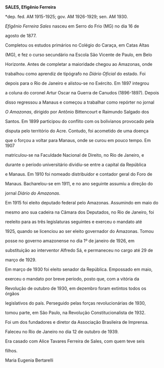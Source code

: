 **SALES, Efigênio Ferreira**



\*dep. fed. AM 1915-1925; gov. AM 1926-1929; sen. AM 1930.



*Efigênio Ferreira Sales* nasceu em Serro do Frio (MG) no dia 16 de

agosto de 1877.



Completou os estudos primários no Colégio do Caraça, em Catas Altas

(MG), e fez o curso secundário na Escola São Vicente de Paulo, em Belo

Horizonte. Antes de completar a maioridade chegou ao Amazonas, onde

trabalhou como aprendiz de tipógrafo no *Diário Oficial* do estado. Foi

depois para o Rio de Janeiro e alistou-se no Exército. Em 1897 integrou

a coluna do coronel Artur Oscar na Guerra de Canudos (1896-1897). Depois

disso regressou a Manaus e começou a trabalhar como repórter no jornal

*O Amazonas*, dirigido por Antônio Bittencourt e Raimundo Salgado dos

Santos. Em 1899 participou do conflito com os bolivianos provocado pela

disputa pelo território do Acre. Contudo, foi acometido de uma doença

que o forçou a voltar para Manaus, onde se curou em pouco tempo. Em 1907

matriculou-se na Faculdade Nacional de Direito, no Rio de Janeiro, e

durante o período universitário dividiu-se entre a capital da República

e Manaus. Em 1910 foi nomeado distribuidor e contador geral do Foro de

Manaus. Bacharelou-se em 1911, e no ano seguinte assumiu a direção do

jornal *Diário do Amazonas*.



Em 1915 foi eleito deputado federal pelo Amazonas. Assumindo em maio do

mesmo ano sua cadeira na Câmara dos Deputados, no Rio de Janeiro, foi

reeleito para as três legislaturas seguintes e exerceu o mandato até

1925, quando se licenciou ao ser eleito governador do Amazonas. Tomou

posse no governo amazonense no dia 1º de janeiro de 1926, em

substituição ao interventor Alfredo Sá, e permaneceu no cargo até 29 de

março de 1929.



Em março de 1930 foi eleito senador da República. Empossado em maio,

exerceu o mandato por breve período, posto que, com a vitória da

Revolução de outubro de 1930, em dezembro foram extintos todos os órgãos

legislativos do país. Perseguido pelas forças revolucionárias de 1930,

tomou parte, em São Paulo, na Revolução Constitucionalista de 1932.



Foi um dos fundadores e diretor da Associação Brasileira de Imprensa.



Faleceu no Rio de Janeiro no dia 12 de outubro de 1939.



Era casado com Alice Tavares Ferreira de Sales, com quem teve seis

filhos.



Maria Eugenia Bertarelli



